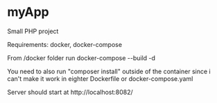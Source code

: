 # myApp
Small PHP project

Requirements: docker, docker-compose

From /docker folder run
docker-compose --build -d

You need to also run "composer install" outside of the container since i can't make it work in eighter Dockerfile or docker-compose.yaml 

Server should start at http://localhost:8082/
